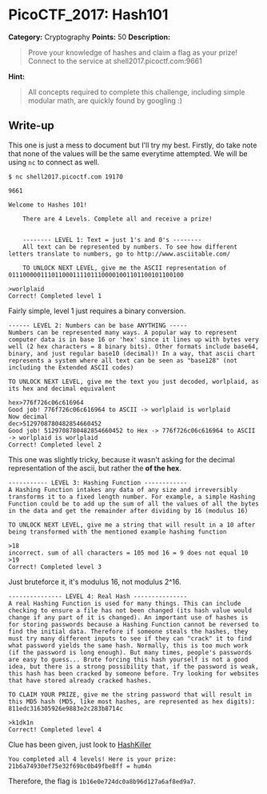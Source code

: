 # PicoCTF_2017: Hash101

**Category:** Cryptography
**Points:** 50
**Description:**

>Prove your knowledge of hashes and claim a flag as your prize! Connect to the service at shell2017.picoctf.com:9661

**Hint:**

>All concepts required to complete this challenge, including simple modular math, are quickly found by googling :)

## Write-up
This one is just a mess to document but I'll try my best. Firstly, do take note that none of the values will be the same everytime attempted. We will be using `nc` to connect as well.

    $ nc shell2017.picoctf.com 19170

	9661

    Welcome to Hashes 101!

	    There are 4 Levels. Complete all and receive a prize!


	    -------- LEVEL 1: Text = just 1's and 0's --------
	    All text can be represented by numbers. To see how different letters translate to numbers, go to http://www.asciitable.com/

	    TO UNLOCK NEXT LEVEL, give me the ASCII representation of 0111000001110110001111011100001001101100101100100

>

    >worlplaid
    Correct! Completed level 1

Fairly simple, level 1 just requires a binary conversion.

    ------ LEVEL 2: Numbers can be base ANYTHING -----
    Numbers can be represented many ways. A popular way to represent computer data is in base 16 or 'hex' since it lines up with bytes very well (2 hex characters = 8 binary bits). Other formats include base64, binary, and just regular base10 (decimal)! In a way, that ascii chart represents a system where all text can be seen as "base128" (not including the Extended ASCII codes)

    TO UNLOCK NEXT LEVEL, give me the text you just decoded, worlplaid, as its hex and decimal equivalent

    hex>776f726c06c616964
    Good job! 776f726c06c616964 to ASCII -> worlplaid is worlplaid
    Now decimal
    dec>5129708780482854660452
    Good job! 5129708780482854660452 to Hex -> 776f726c06c616964 to ASCII -> worlplaid is worlplaid
    Correct! Completed level 2

This one was slightly tricky, because it wasn't asking for the decimal representation of the ascii, but rather the **of the hex**.

    ----------- LEVEL 3: Hashing Function ------------
    A Hashing Function intakes any data of any size and irreversibly transforms it to a fixed length number. For example, a simple Hashing Function could be to add up the sum of all the values of all the bytes in the data and get the remainder after dividing by 16 (modulus 16)

    TO UNLOCK NEXT LEVEL, give me a string that will result in a 10 after being transformed with the mentioned example hashing function

    >18
    incorrect. sum of all characters = 105 mod 16 = 9 does not equal 10
    >19
    Correct! Completed level 3

Just bruteforce it, it's modulus 16, not modulus 2^16.

    --------------- LEVEL 4: Real Hash ---------------
    A real Hashing Function is used for many things. This can include checking to ensure a file has not been changed (its hash value would change if any part of it is changed). An important use of hashes is for storing passwords because a Hashing Function cannot be reversed to find the initial data. Therefore if someone steals the hashes, they must try many different inputs to see if they can "crack" it to find what password yields the same hash. Normally, this is too much work (if the password is long enough). But many times, people's passwords are easy to guess... Brute forcing this hash yourself is not a good idea, but there is a strong possibility that, if the password is weak, this hash has been cracked by someone before. Try looking for websites that have stored already cracked hashes.

    TO CLAIM YOUR PRIZE, give me the string password that will result in this MD5 hash (MD5, like most hashes, are represented as hex digits):
    811edc316305926e9883e2c283b8714c

    >k1dk1n
    Correct! Completed level 4

Clue has been given, just look to [HashKiller](https://hashkiller.co.uk/md5-decrypter.aspx)

    You completed all 4 levels! Here is your prize: 21b6a74930ef75e32f69bc0b49fbe8ff = hum4n

Therefore, the flag is `1b16e0e724dc0a8b96d127a6af8ed9a7`.
<!--stackedit_data:
eyJoaXN0b3J5IjpbMTMwNTY5OTA3MCw3ODY4NzIwODgsMTg5Nz
Y3NzExMiwtNTIyMjM4OTI0LDEwMDA4MjQxOTMsLTYwNjcxMzQ2
OSwxNTU0NzgzNjE5XX0=
-->